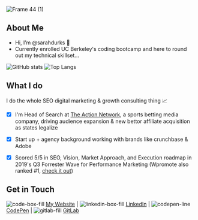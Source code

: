 ![Frame 44 (1)](https://user-images.githubusercontent.com/77648727/109909207-8a0de780-7c5a-11eb-8534-428d91ad6dfa.png) 

## About Me
- Hi, I’m @sarahdurks  👋   
- Currently enrolled UC Berkeley's coding bootcamp and here to round out my technical skillset... 


![GitHub stats](https://github-readme-stats.vercel.app/api?username=sarahdurks&show_icons=false&theme=tokyonight&hide=contribs,stars,issues)
![Top Langs](https://github-readme-stats.vercel.app/api/top-langs/?username=sarahdurks&theme=tokyonight&layout=compact)



## What I do
I do the whole SEO digital marketing & growth consulting thing  📈   
- [x] I'm Head of Search at [The Action Network](https://www.actionnetwork.com/), a sports betting media company, driving audience expansion & new bettor affiliate acquisition as states legalize  
- [x] Start up + agency background working with brands like crunchbase & Adobe
- [x] Scored 5/5 in SEO, Vision, Market Approach, and Execution roadmap in 2019's Q3 Forrester Wave for Performance Marketing (Wpromote also ranked #1, [check it out](https://www.wpromote.com/forrester-wave))


## Get in Touch
![code-box-fill](https://user-images.githubusercontent.com/77648727/107986417-dc73b680-6f80-11eb-860d-5eedc0203bdc.png) [My Website](https://www.sarahdurkin.com) |
![linkedin-box-fill](https://user-images.githubusercontent.com/77648727/107986418-dc73b680-6f80-11eb-9a8f-9aae45a08ab7.png)  [LinkedIn](https://www.linkedin.com/in/sarahdurks/) |
![codepen-line](https://user-images.githubusercontent.com/77648727/107986419-dd0c4d00-6f80-11eb-83b9-ed3a67bd4eab.png) [CodePen](https://codepen.io/sarahdurks) |
![gitlab-fill](https://user-images.githubusercontent.com/77648727/107986420-dd0c4d00-6f80-11eb-93eb-f5bea5f1f88a.png)  [GitLab](https://gitlab.com/sarahdurks)
 

